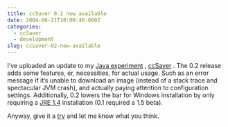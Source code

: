 ```yaml
---
title: ccSaver 0.2 now available
date: 2004-06-21T10:00:46.000Z
categories:
  - ccSaver
  - development
slug: ccsaver-02-now-available
---
```

I’ve uploaded an update to my [Java experiment][1] , [ccSaver][2] . The 0.2 release adds some features, er, necessities, for actual usage. Such as an error message if it’s unable to download an image (instead of a stack trace and spectacular JVM crash), and actually paying attention to configuration settings. Additionally, 0.2 lowers the bar for Windows installation by only requiring a [JRE 1.4][3]  installation (0.1 required a 1.5 beta).

Anyway, give it a [try][4]  and let me know what you think.



 [1]: http://yergler.net/blog/archives/2004/06/11/because-i-need-another-t-shirt
 [2]: http://yergler.net/projects/ccsaver
 [3]: http://java.sun.com/j2se/1.4.2/
 [4]: http://yergler.net/projects/ccsaver/releases
